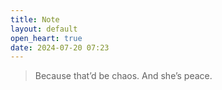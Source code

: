 ```yaml
---
title: Note
layout: default
open_heart: true
date: 2024-07-20 07:23
---
```


> Because that’d be chaos. And she’s peace.
